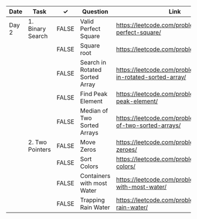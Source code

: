 | Date  | Task             | ✓     | Question                       | Link                                                          | Difficulty |
|-------|------------------|-------|--------------------------------|---------------------------------------------------------------|------------|
| Day 2 | 1. Binary Search | FALSE | Valid Perfect Square           | https://leetcode.com/problems/valid-perfect-square/           | Easy       |
|       |                  | FALSE | Square root                    | https://leetcode.com/problems/sqrtx/                          | Easy       |
|       |                  | FALSE | Search in Rotated Sorted Array | https://leetcode.com/problems/search-in-rotated-sorted-array/ | Medium     |
|       |                  | FALSE | Find Peak Element              | https://leetcode.com/problems/find-peak-element/              | Medium     |
|       |                  | FALSE | Median of Two Sorted Arrays    | https://leetcode.com/problems/median-of-two-sorted-arrays/    | Hard       |
|       | 2. Two Pointers  | FALSE | Move Zeros                     | https://leetcode.com/problems/move-zeroes/                    | Easy       |
|       |                  | FALSE | Sort Colors                    | https://leetcode.com/problems/sort-colors/                    | Medium     |
|       |                  | FALSE | Containers with most Water     | https://leetcode.com/problems/container-with-most-water/      | Medium     |
|       |                  | FALSE | Trapping Rain Water            | https://leetcode.com/problems/trapping-rain-water/            | Hard       |
